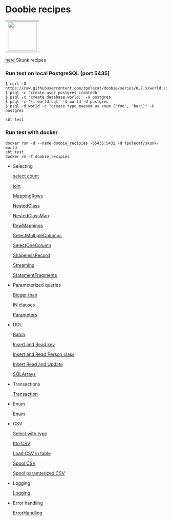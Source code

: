 # Doobie recipes
  
<table>      
<td align="left">  
<a href="https://tpolecat.github.io/doobie/docs/01-Introduction.html">      
    <img src="https://cdn.rawgit.com/tpolecat/doobie/series/0.5.x/doobie_logo.svg" width="90">
</a>  
</td>      
</table>

[here](https://github.com/gekomad/skunk-recipes) Skunk recipes
  
### Run test on local PostgreSQL (port 5435)

```
$ curl -O https://raw.githubusercontent.com/tpolecat/doobie/series/0.7.x/world.sql
$ psql -c 'create user postgres createdb'
$ psql -c 'create database world;' -U postgres
$ psql -c '\i world.sql' -d world -U postgres
$ psql -d world -c "create type myenum as enum ('foo', 'bar')" -U postgres

sbt test
```

### Run test with docker
```
docker run -d --name doobie_recipies -p5435:5432 -d tpolecat/skunk-world
sbt test
docker rm -f doobie_recipies

```

- Selecting

    [select count](https://github.com/gekomad/doobie-recipes/blob/master/src/test/scala/selecting/Count.scala)
    
    [join](https://github.com/gekomad/doobie-recipes/blob/master/src/test/scala/selecting/Join.scala)
    
    [MappingRows](https://github.com/gekomad/doobie-recipes/blob/master/src/test/scala/selecting/MappingRows.scala)
    
    [NestedClass](https://github.com/gekomad/doobie-recipes/blob/master/src/test/scala/selecting/NestedClass.scala)
    
    [NestedClassMap](https://github.com/gekomad/doobie-recipes/blob/master/src/test/scala/selecting/NestedClassMap.scala)
    
    [RowMappings](https://github.com/gekomad/doobie-recipes/blob/master/src/test/scala/selecting/RowMappings.scala)
    
    [SelectMultipleColumns](https://github.com/gekomad/doobie-recipes/blob/master/src/test/scala/selecting/SelectMultipleColumns.scala)
    
    [SelectOneColumn](https://github.com/gekomad/doobie-recipes/blob/master/src/test/scala/selecting/SelectOneColumn.scala)
    
    [ShapelessRecord](https://github.com/gekomad/doobie-recipes/blob/master/src/test/scala/selecting/ShapelessRecord.scala)
    
    [Streaming](https://github.com/gekomad/doobie-recipes/blob/master/src/test/scala/selecting/Streaming.scala)
    
    [StatementFragments](https://github.com/gekomad/doobie-recipes/blob/master/src/test/scala/selecting/StatementFragments.scala)
    
- Parameterized queries

    [Bigger than](https://github.com/gekomad/doobie-recipes/blob/master/src/test/scala/parameterizedQueries/BiggerThan.scala)
     
    [IN clauses](https://github.com/gekomad/doobie-recipes/blob/master/src/test/scala/parameterizedQueries/INClauses.scala)
     
    [Parameters](https://github.com/gekomad/doobie-recipes/blob/master/src/test/scala/parameterizedQueries/Parameters.scala)
      
- DDL

    [Batch](https://github.com/gekomad/doobie-recipes/blob/master/src/test/scala/ddl/Batch.scala)
    
    [Insert and Read key](https://github.com/gekomad/doobie-recipes/blob/master/src/test/scala/ddl/InsertReadKey.scala)
    
    [Insert and Read Person class](https://github.com/gekomad/doobie-recipes/blob/master/src/test/scala/ddl/InsertReadPerson.scala)
    
    [Insert Read and Update](https://github.com/gekomad/doobie-recipes/blob/master/src/test/scala/ddl/InsertReadUpdate.scala)
    
    [SQLArrays](https://github.com/gekomad/doobie-recipes/blob/master/src/test/scala/ddl/SQLArrays.scala)

- Transactions

    [Transaction](https://github.com/gekomad/doobie-recipes/blob/master/src/test/scala/Transaction.scala)

- Enum

    [Enum](https://github.com/gekomad/doobie-recipes/blob/master/src/test/scala/Enum.scala)
    
- CSV

    [Select with type](https://github.com/gekomad/doobie-recipes/blob/master/src/test/scala/csv/GenericSelect.scala)
    
    [Itto CSV](https://github.com/gekomad/doobie-recipes/blob/master/src/test/scala/csv/IttoCSV.scala)
    
    [Load CSV in table](https://github.com/gekomad/doobie-recipes/blob/master/src/test/scala/csv/LoadCSV.scala)
    
    [Spool CSV](https://github.com/gekomad/doobie-recipes/blob/master/src/test/scala/csv/SpoolCSV.scala)

    [Spool paramterized CSV](https://github.com/gekomad/doobie-recipes/blob/master/src/test/scala/csv/SpoolParameterized.scala)
    
- Logging

    [Logging](https://github.com/gekomad/doobie-recipes/blob/master/src/test/scala/Logging.scala)
    
- Error handling

    [ErrorHandling](https://github.com/gekomad/doobie-recipes/blob/master/src/test/scala/ErrorHandling.scala)

